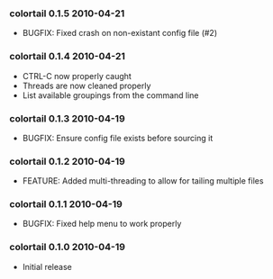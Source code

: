 ### colortail 0.1.5 2010-04-21

 * BUGFIX: Fixed crash on non-existant config file (#2)

### colortail 0.1.4 2010-04-21

 * CTRL-C now properly caught
 * Threads are now cleaned properly
 * List available groupings from the command line

### colortail 0.1.3 2010-04-19

 * BUGFIX: Ensure config file exists before sourcing it

### colortail 0.1.2 2010-04-19

 * FEATURE: Added multi-threading to allow for tailing multiple files

### colortail 0.1.1 2010-04-19

 * BUGFIX: Fixed help menu to work properly

### colortail 0.1.0 2010-04-19

 * Initial release
